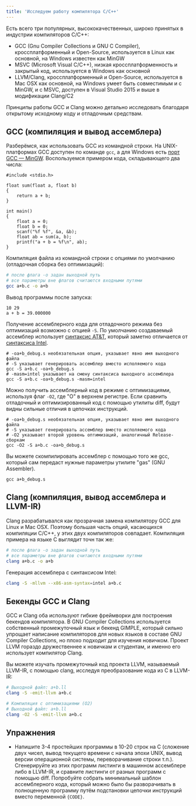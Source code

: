 ```yaml
---
title: 'Исследуем работу компилятора C/C++'
---
```


Есть всего три популярных, высококачественных, широко принятых в индустрии компиляторов C/C++:

- GCC (Gnu Compiler Collections и GNU C Compiler), кроссплатформенный и Open-Source, используется в Linux как основной, на Windows известен как MinGW
- MSVC (Microsoft Visual C/C++), низкая кроссплатформенность и закрытый код, используется в Windows как основной
- LLVM/Clang, кроссплатформенный и Open-Source, используется в Mac OSX как основной, на Windows умеет быть совместимым и с MinGW, и с MSVC, доступен в Visual Studio 2015 и выше в модификации Clang/C2

Принципы работы GCC и Clang можно детально исследовать благодаря открытому исходному коду и отладочным средствам.

## GCC (компиляция и вывод ассемблера)

Разберёмся, как использовать GCC из командной строки. На UNIX-платформах GCC доступен по команде `gcc`, а для Windows есть [порт GCC — MinGW](https://sourceforge.net/projects/mingw/files/). Воспользуемся примером кода, складывающего два числа:

```
#include <stdio.h>

float sum(float a, float b)
{
    return a + b;
}

int main()
{
    float a = 0;
    float b = 0;
    scanf("%f %f", &a, &b);
    float ab = sum(a, b);
    printf("a + b = %f\n", ab);
}
```

Компиляция файла из командной строки с опциями по умолчанию (отладочная сборка без оптимизаций):

```bash
# после флага -o задан выходной путь
# все параметры вне флагов считаются входными путями
gcc a+b.c -o a+b
```

Вывод программы после запуска:

```
10 29
a + b = 39.000000
```

Получение ассемблерного кода для отладочного режима без оптимизаций возможно с опцией `-S`. По умолчанию создаваемый ассемблер использует [синтаксис AT&amp;T](https://ru.wikipedia.org/wiki/AT%26T-%D1%81%D0%B8%D0%BD%D1%82%D0%B0%D0%BA%D1%81%D0%B8%D1%81), который заметно отличается от [синтаксиса Intel](https://ru.wikipedia.org/wiki/Intel-%D1%81%D0%B8%D0%BD%D1%82%D0%B0%D0%BA%D1%81%D0%B8%D1%81).

```
# -oa+b_debug.s необязательная опция, указывает явно имя выходного файла
# -S указывает генерировать ассемблер вместо исполяемого кода
gcc -S a+b.c -oa+b_debug.s
# -masm=intel указывает на смену синтаксиса выходного ассемблера
gcc -S a+b.c -oa+b_debug.s -masm=intel
```

Можно получить ассемблерный код в режиме с оптимизациями, используя флаг `-O2`, где "O" в верхнем регистре. Если сравнить отладочный и оптимизированный код с помощью утилиты diff, будут видны сильные отличия в цепочках инструкций.

```
# -oa+b_debug.s необязательная опция, указывает явно имя выходного файла
# -S указывает генерировать ассемблер вместо исполяемого кода
# -O2 указывает второй уровень оптимизаций, аналогичный Release-сборкам
gcc -O2 -S a+b.c -oa+b_debug.s
```

Вы можете скомпилировать ассемблер с помощью того же gcc, который сам передаст нужные параметры утилите "gas" (GNU Assembler).

```
gcc a+b_debug.s
```

## Clang (компиляция, вывод ассемблера и LLVM-IR)

Clang разрабатывался как прозрачная замена компилятору GCC для Linux и Mac OSX. Поэтому большая часть опций, касающихся компиляции C/C++, у этих двух компиляторов совпадает. Компиляция примера на языке C выглядит точн так же:

```bash
# после флага -o задан выходной путь
# все параметры вне флагов считаются входными путями
clang a+b.c -o a+b
```

Генерация ассемблера с синтаксисом Intel:

```bash
clang -S -mllvm --x86-asm-syntax=intel a+b.c
```

## Бекенды GCC и Clang

GCC и Clang оба используют гибкие фреймворки для построения бекендов компилятора. В GNU Compiler Collections используется собственный промежуточный язык и бекенд GIMPLE, который сильно упрощает написание компиляторов для новых языков в составе GNU Compiler Collections, но плохо подходит для изучения новичком. Проект LLVM гораздо дружественнее к новичкам и студентам, и именно его использует компилятор Clang.

Вы можете изучать промежуточный код проекта LLVM, называемый LLVM-IR, с помощью clang, исследуя преобразование кода из C в LLVM-IR:

```bash
# Выходной файл: a+b.ll
clang -S -emit-llvm a+b.c

# Компиляция с оптимизациями (O2)
# Выходной файл: a+b.ll
clang -O2 -S -emit-llvm a+b.c
```

## Упражнения

- Напишите 3-4 простейших программы в 10-20 строк на C (сложение двух чисел, вывод текущего времени с начала эпохи UNIX, вывод версии операционной системы, переворачивание строки т.п.). Сгенерируйте из этих программ листинги в машинном ассемблере либо в LLVM-IR, и сравните листинги от разных программ с помощью diff. Попробуйте собрать минимальный шаблон ассемблерного кода, который можно было бы разворачивать в полноценную программу путём подстановки цепочки инструкций вместо переменной `{CODE}`.
